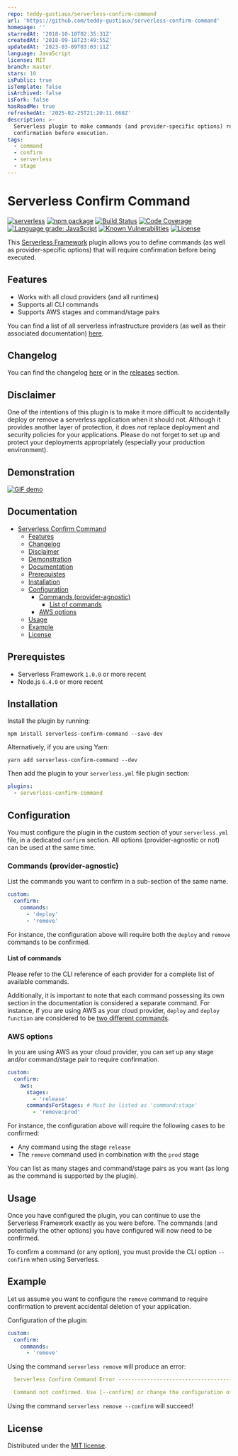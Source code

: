 ```yaml
---
repo: teddy-gustiaux/serverless-confirm-command
url: 'https://github.com/teddy-gustiaux/serverless-confirm-command'
homepage: ''
starredAt: '2018-10-10T02:35:31Z'
createdAt: '2018-09-18T23:49:55Z'
updatedAt: '2023-03-09T03:03:11Z'
language: JavaScript
license: MIT
branch: master
stars: 10
isPublic: true
isTemplate: false
isArchived: false
isFork: false
hasReadMe: true
refreshedAt: '2025-02-25T21:20:11.668Z'
description: >-
  Serverless plugin to make commands (and provider-specific options) requiring
  confirmation before execution.
tags:
  - command
  - confirm
  - serverless
  - stage
---
```


# Serverless Confirm Command

[![serverless](http://public.serverless.com/badges/v3.svg)](https://www.serverless.com)
[![npm package](https://badge.fury.io/js/serverless-confirm-command.svg)](https://badge.fury.io/js/serverless-confirm-command)
[![Build Status](https://travis-ci.com/teddy-gustiaux/serverless-confirm-command.svg?branch=master)](https://travis-ci.com/teddy-gustiaux/serverless-confirm-command)
[![Code Coverage](https://img.shields.io/codecov/c/github/teddy-gustiaux/serverless-confirm-command.svg)](https://codecov.io/gh/teddy-gustiaux/serverless-confirm-command)
[![Language grade: JavaScript](https://img.shields.io/lgtm/grade/javascript/g/teddy-gustiaux/serverless-confirm-command.svg?logo=lgtm&logoWidth=18)](https://lgtm.com/projects/g/teddy-gustiaux/serverless-confirm-command/context:javascript)
[![Known Vulnerabilities](https://snyk.io//test/github/teddy-gustiaux/serverless-confirm-command/badge.svg?targetFile=package.json)](https://snyk.io//test/github/teddy-gustiaux/serverless-confirm-command?targetFile=package.json)
[![License](https://img.shields.io/badge/License-MIT-lightrey.svg)](https://opensource.org/licenses/MIT)

This [Serverless Framework](https://github.com/serverless/serverless) plugin allows you to define commands (as well as provider-specific options) that will require confirmation before being executed.

## Features

- Works with all cloud providers (and all runtimes)
- Supports all CLI commands
- Supports AWS stages and command/stage pairs

You can find a list of all serverless infrastructure providers (as well as their associated documentation) [here](https://serverless.com/framework/docs/providers/).

## Changelog

You can find the changelog [here](https://github.com/teddy-gustiaux/serverless-confirm-command/blob/master/CHANGELOG.md) or in the [releases](https://github.com/teddy-gustiaux/serverless-confirm-command/releases) section.

## Disclaimer

One of the intentions of this plugin is to make it more difficult to accidentally deploy or remove a serverless application when it should not.
Although it provides another layer of protection, it does *not* replace deployment and security policies for your applications.
Please do not forget to set up and protect your deployments appropriately (especially your production environment).

## Demonstration

[![GIF demo](https://raw.githubusercontent.com/teddy-gustiaux/serverless-confirm-command/master/demo/demo.gif)](https://raw.githubusercontent.com/teddy-gustiaux/serverless-confirm-command/master/demo/demo.gif)

## Documentation

- [Serverless Confirm Command](#serverless-confirm-command)
  - [Features](#features)
  - [Changelog](#changelog)
  - [Disclaimer](#disclaimer)
  - [Demonstration](#demonstration)
  - [Documentation](#documentation)
  - [Prerequistes](#prerequistes)
  - [Installation](#installation)
  - [Configuration](#configuration)
    - [Commands (provider-agnostic)](#commands-provider-agnostic)
      - [List of commands](#list-of-commands)
    - [AWS options](#aws-options)
  - [Usage](#usage)
  - [Example](#example)
  - [License](#license)

## Prerequistes

- Serverless Framework `1.0.0` or more recent
- Node.js `6.4.0` or more recent

## Installation

Install the plugin by running:

`npm install serverless-confirm-command --save-dev`

Alternatively, if you are using Yarn:

`yarn add serverless-confirm-command --dev`

Then add the plugin to your `serverless.yml` file plugin section:

```YAML
plugins:
  - serverless-confirm-command
```

## Configuration

You must configure the plugin in the custom section of your `serverless.yml` file, in a dedicated `confirm` section.
All options (provider-agnostic or not) can be used at the same time.

### Commands (provider-agnostic)

List the commands you want to confirm in a sub-section of the same name.

```YAML
custom:
  confirm:
    commands:
      - 'deploy'
      - 'remove'
```

For instance, the configuration above will require both the `deploy` and `remove` commands to be confirmed.

#### List of commands

Please refer to the CLI reference of each provider for a complete list of available commands.

Additionally, it is important to note that each command possessing its own section in the documentation is considered a separate command.
For instance, if you are using AWS as your cloud provider, `deploy` and `deploy function` are considered to be [two different commands](https://serverless.com/framework/docs/providers/aws/cli-reference/).

### AWS options

In you are using AWS as your cloud provider, you can set up any stage and/or command/stage pair to require confirmation.

```YAML
custom:
  confirm:
    aws:
      stages:
        - 'release'
      commandsForStages: # Must be listed as 'command:stage'
        - 'remove:prod'
```

For instance, the configuration above will require the following cases to be confirmed:

- Any command using the stage `release`
- The `remove` command used in combination with the `prod` stage

You can list as many stages and command/stage pairs as you want (as long as the command is supported by the plugin).

## Usage

Once you have configured the plugin, you can continue to use the Serverless Framework exactly as you were before.
The commands (and potentially the other options) you have configured will now need to be confirmed.

To confirm a command (or any option), you must provide the CLI option `--confirm` when using Serverless.

## Example

Let us assume you want to configure the `remove` command to require confirmation to prevent accidental deletion of your application.

Configuration of the plugin:

```YAML
custom:
  confirm:
    commands:
      - 'remove'
```

Using the command `serverless remove` will produce an error:

```YAML
  Serverless Confirm Command Error ---------------------------------------

  Command not confirmed. Use [--confirm] or change the configuration of the plugin.
```

Using the command `serverless remove --confirm` will succeed!

## License

Distributed under the [MIT license](http://opensource.org/licenses/MIT).
